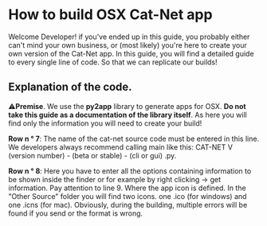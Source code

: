 # How to build OSX Cat-Net app
Welcome Developer! if you've ended up in this guide, you probably either can't mind your own business, or (most likely) you're here to create your own version of the Cat-Net app. In this guide, you will find a detailed guide to every single line of code. So that we can replicate our builds!
## Explanation of the code.
⚠️**Premise**. We use the **py2app** library to generate apps for OSX. **Do not take this guide as a documentation of the library itself**. As here you will find only the information you will need to create your build!

**Row n ° 7**: The name of the cat-net source code must be entered in this line. We developers always recommend calling main like this: CAT-NET V (version number) - (beta or stable) - (cli or gui) .py.

**Row n ° 8**: 
Here you have to enter all the options containing information to be shown inside the finder or for example by right clicking -> get information. Pay attention to line 9. Where the app icon is defined. In the "Other Source" folder you will find two icons. one .ico (for windows) and one .icns (for mac). Obviously, during the building, multiple errors will be found if you send or the format is wrong.
